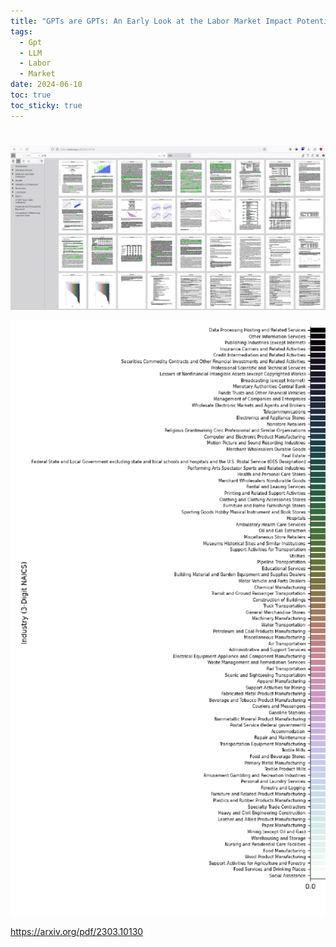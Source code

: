 ```yaml
---
title: "GPTs are GPTs: An Early Look at the Labor Market Impact Potential\rof Large Language Models"
tags:
  - Gpt
  - LLM
  - Labor
  - Market
date: 2024-06-10
toc: true
toc_sticky: true
---
```


# 

![](_asset/2024-06-10-Labor%20Market_image_1.png)


![](_asset/2024-06-10-Labor%20Market_image_2.png)


https://arxiv.org/pdf/2303.10130